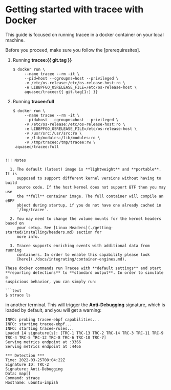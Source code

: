# Getting started with tracee with Docker 

This guide is focused on running tracee in a docker container on your local machine.

Before you proceed, make sure you follow the [prerequiresites].

[pre-requiresites]: ./installing/prerequisites.md

1. Running **tracee:{{ git.tag }}**

   ```text
   $ docker run \
        --name tracee --rm -it \
        --pid=host --cgroupns=host --privileged \
        -v /etc/os-release:/etc/os-release-host:ro \
        -e LIBBPFGO_OSRELEASE_FILE=/etc/os-release-host \
        aquasec/tracee:{{ git.tag[1:] }}
   ```

2. Running **tracee:full**

   ```text
   $ docker run \
        --name tracee --rm -it \
        --pid=host --cgroupns=host --privileged \
        -v /etc/os-release:/etc/os-release-host:ro \
        -e LIBBPFGO_OSRELEASE_FILE=/etc/os-release-host \
        -v /usr/src:/usr/src:ro \
        -v /lib/modules:/lib/modules:ro \
        -v /tmp/tracee:/tmp/tracee:rw \
    aquasec/tracee:full
  ```

!!! Notes

    1. The default (latest) image is **lightweight** and **portable**. It is
       supposed to support different kernel versions without having to build
       source code. If the host kernel does not support BTF then you may use
       the **full** container image. The full container will compile an eBPF
       object during startup, if you do not have one already cached in
       `/tmp/tracee`.

    2. You may need to change the volume mounts for the kernel headers based on
       your setup. See [Linux Headers](./getting-started/installing/headers.md) section for
       more info.

    3. Tracee supports enriching events with additional data from running
       containers. In order to enable this capability please look
       [here](./docs/integrating/container-engines.md).

These docker commands run Tracee with **default settings** and start
**reporting detections** to **standard output**. In order to simulate a
suspicious behavior, you can simply run:

```text
$ strace ls
```

in another terminal. This will trigger the **Anti-Debugging** signature, which
is loaded by default, and you will get a warning:

```
INFO: probing tracee-ebpf capabilities...
INFO: starting tracee-ebpf...
INFO: starting tracee-rules...
Loaded 14 signature(s): [TRC-1 TRC-13 TRC-2 TRC-14 TRC-3 TRC-11 TRC-9 TRC-4 TRC-5 TRC-12 TRC-8 TRC-6 TRC-10 TRC-7]
Serving metrics endpoint at :3366
Serving metrics endpoint at :4466

*** Detection ***
Time: 2022-03-25T08:04:22Z
Signature ID: TRC-2
Signature: Anti-Debugging
Data: map[]
Command: strace
Hostname: ubuntu-impish
```